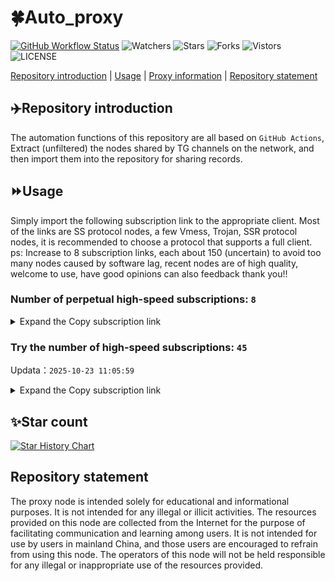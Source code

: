 # 🍀Auto_proxy
[![GitHub Workflow Status](https://img.shields.io/github/actions/workflow/status/PangTouY00/Auto_proxy/main.yml?branch=main)](https://github.com/PangTouY00/Auto_proxy/actions/workflows/main.yml?branch=main) 
![Watchers](https://img.shields.io/github/watchers/w1770946466/Auto_proxy) ![Stars](https://img.shields.io/github/stars/PangTouY00/Auto_proxy) ![Forks](https://img.shields.io/github/forks/w1770946466/Auto_proxy) ![Vistors](https://visitor-badge.laobi.icu/badge?page_id=PangTouY00.Auto_proxy) ![LICENSE](https://img.shields.io/badge/license-CC%20BY--SA%204.0-green.svg)

[Repository introduction](https://github.com/PangTouY00/Auto_proxy#Repositoryintroduction) | [Usage](https://github.com/PangTouY00/Auto_proxy#Usage) | [Proxy information](https://github.com/PangTouY00/Auto_proxy#Proxyinformation) | [Repository statement](https://github.com/PangTouY00/Auto_proxy#Repositorystatement)

## ✈️Repository introduction
The automation functions of this repository are all based on `GitHub Actions`,
Extract (unfiltered) the nodes shared by TG channels on the network, and then import them into the repository for sharing records.

## ⏩Usage
Simply import the following subscription link to the appropriate client. Most of the links are SS protocol nodes, a few Vmess, Trojan, SSR protocol nodes, it is recommended to choose a protocol that supports a full client.
ps: Increase to 8 subscription links, each about 150 (uncertain) to avoid too many nodes caused by software lag, recent nodes are of high quality, welcome to use, have good opinions can also feedback thank you!!

### Number of perpetual high-speed subscriptions: `8`

<details>
  <summary>Expand the Copy subscription link</summary>

  
- [Multiprotocol Base64 encoding](https://raw.githubusercontent.com/PangTouY00/Auto_proxy/main/Long_term_subscription1)
`https://raw.githubusercontent.com/PangTouY00/Auto_proxy/main/Long_term_subscription_num`
`Total number of merge nodes: 296`

- [Multiprotocol Base64 encoding](https://raw.githubusercontent.com/PangTouY00/Auto_proxy/main/Long_term_subscription1)
`https://raw.githubusercontent.com/PangTouY00/Auto_proxy/main/Long_term_subscription1`
`Total number of merge nodes: 38`

- [Multiprotocol Base64 encoding](https://raw.githubusercontent.com/PangTouY00/Auto_proxy/main/Long_term_subscription2)
`https://raw.githubusercontent.com/PangTouY00/Auto_proxy/main/Long_term_subscription2`
`Total number of merge nodes: 38`

- [Multiprotocol Base64 encoding](https://raw.githubusercontent.com/PangTouY00/Auto_proxy/main/Long_term_subscription3)
`https://raw.githubusercontent.com/PangTouY00/Auto_proxy/main/Long_term_subscription3`
`Total number of merge nodes: 38`

- [Multiprotocol Base64 encoding](https://raw.githubusercontent.com/PangTouY00/Auto_proxy/main/Long_term_subscription4)
`https://raw.githubusercontent.com/PangTouY00/Auto_proxy/main/Long_term_subscription4`
`Total number of merge nodes: 38`

- [Multiprotocol Base64 encoding](https://raw.githubusercontent.comPangTouY00/Auto_proxy/main/Long_term_subscription5)
`https://raw.githubusercontent.com/PangTouY00/Auto_proxy/main/Long_term_subscription5`
`Total number of merge nodes: 38`

- [Multiprotocol Base64 encoding](https://raw.githubusercontent.com/PangTouY00/Auto_proxy/main/Long_term_subscription6)
`https://raw.githubusercontent.com/PangTouY00/Auto_proxy/main/Long_term_subscription6`
`Total number of merge nodes: 38`

- [Multiprotocol Base64 encoding](https://raw.githubusercontent.com/PangTouY00/Auto_proxy/main/Long_term_subscription7)
`https://raw.githubusercontent.com/PangTouY00/Auto_proxy/main/Long_term_subscription7`
`Total number of merge nodes: 38`

- [Multiprotocol Base64 encoding](https://raw.githubusercontent.com/PangTouY00/Auto_proxy/main/Long_term_subscription8)
`https://raw.githubusercontent.com/PangTouY00/Auto_proxy/main/Long_term_subscription8`
`Total number of merge nodes: 30`

- [Clash subscription](https://raw.githubusercontent.com/PangTouY00/Auto_proxy/main/Long_term_subscription2.yaml)
`https://raw.githubusercontent.com/PangTouY00/Auto_proxy/main/Long_term_subscription1.yaml`


- [Clash subscription](https://raw.githubusercontent.com/PangTouY00/Auto_proxy/main/Long_term_subscription2.yaml)
`https://raw.githubusercontent.com/PangTouY00/Auto_proxy/main/Long_term_subscription2.yaml`


- [Clash subscription](https://raw.githubusercontent.com/PangTouY00/Auto_proxy/main/Long_term_subscription3.yaml)
`https://raw.githubusercontent.com/PangTouY00/Auto_proxy/main/Long_term_subscription3.yaml`
  
</details>

### Try the number of high-speed subscriptions: `45`
Updata：`2025-10-23 11:05:59`


<details>
  <summary>Expand the Copy subscription link</summary>  

















































































































































































































































































































































































































































































































































































































































































































































































































































































































































































































































































































































































































































































































































































































































































































































































































































































































































































































































































































































































































































































































































































































































































































































































































































































































































































































































































































































































































































































































































































































































































































































































































































































































































































































































































































































































































































































































































































































































































































































































































































































































































































































































































































































































































































































































































































































































































































































































































































































































































































































































































































































































































































































































































































































































































































































































































































































































































































































































































































































































































































































































































































































































































































































































































































































































































































































































































































































































































































































































































































































































































































































































































































































































































































































































































































































































































































































































































































































































































































































































































































































































































































































































































































































































































































































































































































































































































































































































































































































































































































































































































































































































































































































































































































































































































































































































































































































































































































































































































































































































































































































































































































































































































































































































































































































































































































































































































































































































































































































































































































































































































































































































































































































































































































































































































































































































































































































































































































































































































































































































































































































































































































































































































































































































































































































































































































































































































































































































































































































































































































































































































































































































































































































































































































































































































































































































































































































































































































































































































































































































































































































































































































































































































































































































































































































































































































































































































































































































































































































































































































































































































































































































































































































































































































































































































































































































































































































































































































































































































































































































































































































































































































































































































































































































































































































































































































































































































































































































































































































































































































































































































































































































































































































































































































































































































































































































































































































































































































































































































































































































































































































































































































































































































































































































































































































































































































































































































































































































































































































































































































































































































































































































































































































































































































































































































































































































































































































































































































































































































































































































































































































































































































































































































































































































































































































































































































































































































































































































































































































































































































































































































































































































































































































































































































































































































































































































































































































































































































































































































































































































































































































































































































































































































































































































































































































































































































































































































































































































































































































































































































































































































































































































































































































































































































































































































































































































































































































































































































































































































































































































































































































































































































































































































































































































































































































































































































































































































































































































































































































































































































































































































































































































































































































































































































































































































































































































































































































































































































































































































































































































































































































































































































































































































































































































































































































































































































>Trial subscription：
`https://a.mayi520.shop/api/v1/client/subscribe?token=82bf310f6a555cfbd711f95579e2494d`




>Trial subscription：
`https://multiserver.multiserveradelshoop.com/api/v1/client/subscribe?token=37bef7d7bbe38d63414eac30ba3b5cb1`




>Trial subscription：
`https://v2.heiu.me/api/v1/client/subscribe?token=dcde55262be7379c14d45e4be5370b3a`




>Trial subscription：
`https://syhaha.xxssx.cn/api/v1/client/subscribe?token=a24e67fa50d2ff9aa1c0bc086a7c9796`




>Trial subscription：
`https://xyjs1.sbs/api/v1/client/subscribe?token=3e917cbe22a89ba543048d5a9abb1698`




>Trial subscription：
`https://sufujia.top/api/v1/client/subscribe?token=2873fe7ee034a380f85bbc283728ca1b`




>Trial subscription：
`https://gods3.dashicn.buzz/api/v1/client/subscribe?token=d4a57b74bff2593972d68cc109f1e8ba`




>Trial subscription：
`https://asdfg.njdjjxjbcbw.icu/api/v1/client/subscribe?token=5216bbc4dd8fd8ea49c1ac4d19abad7a`




>Trial subscription：
`https://dyhaha.xxssx.cn/api/v1/client/subscribe?token=c87678d011c15fd9cb9f0572b24ce9b8`




>Trial subscription：
`https://huojian4.top/api/v1/client/subscribe?token=049caccaf3c5a4be55e0906a07d67679`




>Trial subscription：
`https://x2b.eans.top/api/v1/client/subscribe?token=3c7a70762e99bffb125c07eb842bdbec`




>Trial subscription：
`https://fs.v2rayse.com/share/20251022/ip9hv7cp52.txt`




>Trial subscription：
`https://xixixi003.hjsbssbsbsbsbs.sbs/api/v1/client/subscribe?token=fb0a2ac2c07034f905647a9d7761403d`




>Trial subscription：
`https://www.56idc.news/api/v1/client/subscribe?token=e1f1a7537204ddd19439a82a0e57243d`




>Trial subscription：
`https://tsxspace.com/api/v1/client/subscribe?token=68309aa90b603a118f66ebce26b8e0cd`




>Trial subscription：
`https://a.404300.xyz/api/v1/client/subscribe?token=5c124e9568dd0bd7cced410e09c630b3`




>Trial subscription：
`https://go.yueyun.de/api/v1/client/subscribe?token=63640715d4f6eed248b6e85d157d0b2d`




>Trial subscription：
`https://jshaha.xxssx.cn/api/v1/client/subscribe?token=c36215fb9616220f309237132c335f40`




>Trial subscription：
`https://xxx.yxt999.cn/api/v1/client/subscribe?token=9f747fb0321e4ace6c519ec7a3c193bb`




>Trial subscription：
`https://kingfisher.top/api/v1/client/subscribe?token=d669fb452d449e34da84ffc70b64e0ac`




>Trial subscription：
`https://hjxixi003.xxuux.cn/api/v1/client/subscribe?token=f2f4ef2fe5a213c1bd2f45a4393f34d2`




>Trial subscription：
`https://pro.xmyidc.com/api/v1/client/subscribe?token=62f21109186aaaaf79aabfce4007bbfb`




>Trial subscription：
`http://xxxxyyyy.njdjjxjbcbw.icu/api/v1/client/subscribe?token=788a3fd48a7f968fc7537445864f200b`




>Trial subscription：
`https://gods1.dashicn.buzz/api/v1/client/subscribe?token=313bd537f8b51a98cbde9b1888b61893`




>Trial subscription：
`https://dyhaha.xxttx.cn/api/v1/client/subscribe?token=ed71b0bc965f6d7a98e7095b4417fe8d`




>Trial subscription：
`https://best.nxxbbf.com/api/v1/client/subscribe?token=417a422b22e06d522a80ec868d2c471c`




>Trial subscription：
`https://hjxixi002.xxttx.cn/api/v1/client/subscribe?token=1c1f670da7b8e60095677145ea0fc4d6`




>Trial subscription：
`https://jshaha.xxttx.cn/api/v1/client/subscribe?token=ec760330fa2d0540f2e9421f57bfbf4d`




>Trial subscription：
`https://vaamx.louwangzhiyu.online/api/v1/client/subscribe?token=41cab9b15ea78e0782b37317a23c9d09`




>Trial subscription：
`https://poiuytrewq.yxt999.cn/api/v1/client/subscribe?token=7d5608a23797150619bb539495a404e2`




>Trial subscription：
`https://yywhale.com/api/v1/client/subscribe?token=34f8df8bbdb597b0892ee851e806ba7b`




>Trial subscription：
`https://dyxixi001.xxssx.cn/api/v1/client/subscribe?token=5f6c35638d3c4b4aa1767df9fb5055fe`




>Trial subscription：
`https://slianvpn.com/api/v1/client/subscribe?token=59661efa81bccfc43b255901668f3238`




>Trial subscription：
`https://syhaha.xxttx.cn/api/v1/client/subscribe?token=1505ecc4266783bdf197d339ec2cabfd`




>Trial subscription：
`http://107.173.31.17/api/v1/client/subscribe?token=b8d228c3137132b8101cd95a369ac513`




>Trial subscription：
`https://dashuai.us/api/v1/client/subscribe?token=894835d91a92532505defaafd2957d26`




>Trial subscription：
`https://56idc.news/api/v1/client/subscribe?token=31f7dd92cd334ec8659c7826b25bf88f`




>Trial subscription：
`https://ylccloud.top/api/v1/client/subscribe?token=56865402a06d1a3ccc25e2107967131b`




>Trial subscription：
`https://www.ch000zy.com/api/v1/client/subscribe?token=8f512958c4c415fa10efaf8533a31f14`




>Trial subscription：
`https://gods2.dashicn.buzz/api/v1/client/subscribe?token=8ba2b1d0ecf914a41b74f43b4f05c228`




>Trial subscription：
`https://xyhaha.xxttx.cn/api/v1/client/subscribe?token=6b2184de6d9c060cd554f2d1f8c47116`




>Trial subscription：
`https://slianvpn.top/api/v1/client/subscribe?token=ee624e14983a13751081c2055e9c28ec`




>Trial subscription：
`https://old-v2b.linkedton.com/api/v1/client/subscribe?token=74d9892fd3eb95f4ef491adfab95289c`




>Trial subscription：
`https://xbd.iftballs.com/api/v1/client/subscribe?token=33a73ba27f183e65872d536e3db4b58a`




>Trial subscription：
`https://tizi8.top/api/v1/client/subscribe?token=28c8e52c1903cba61cce10e0edf8f392`



</details>

## ✨Star count
[![Star History Chart](https://api.star-history.com/svg?repos=PangTouY00/Auto_proxy&type=Date)](https://star-history.com/#w1770946466/Auto_proxy&Date)



## Repository statement
The proxy node is intended solely for educational and informational purposes. It is not intended for any illegal or illicit activities. The resources provided on this node are collected from the Internet for the purpose of facilitating communication and learning among users. It is not intended for use by users in mainland China, and those users are encouraged to refrain from using this node. The operators of this node will not be held responsible for any illegal or inappropriate use of the resources provided.
